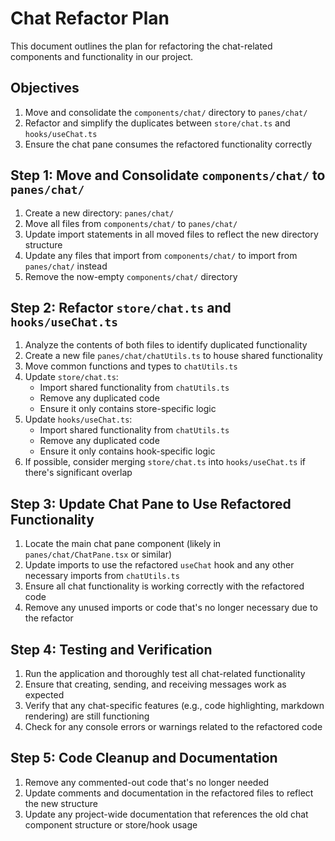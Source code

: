 # Chat Refactor Plan

This document outlines the plan for refactoring the chat-related components and functionality in our project.

## Objectives

1. Move and consolidate the `components/chat/` directory to `panes/chat/`
2. Refactor and simplify the duplicates between `store/chat.ts` and `hooks/useChat.ts`
3. Ensure the chat pane consumes the refactored functionality correctly

## Step 1: Move and Consolidate `components/chat/` to `panes/chat/`

1. Create a new directory: `panes/chat/`
2. Move all files from `components/chat/` to `panes/chat/`
3. Update import statements in all moved files to reflect the new directory structure
4. Update any files that import from `components/chat/` to import from `panes/chat/` instead
5. Remove the now-empty `components/chat/` directory

## Step 2: Refactor `store/chat.ts` and `hooks/useChat.ts`

1. Analyze the contents of both files to identify duplicated functionality
2. Create a new file `panes/chat/chatUtils.ts` to house shared functionality
3. Move common functions and types to `chatUtils.ts`
4. Update `store/chat.ts`:
   - Import shared functionality from `chatUtils.ts`
   - Remove any duplicated code
   - Ensure it only contains store-specific logic
5. Update `hooks/useChat.ts`:
   - Import shared functionality from `chatUtils.ts`
   - Remove any duplicated code
   - Ensure it only contains hook-specific logic
6. If possible, consider merging `store/chat.ts` into `hooks/useChat.ts` if there's significant overlap

## Step 3: Update Chat Pane to Use Refactored Functionality

1. Locate the main chat pane component (likely in `panes/chat/ChatPane.tsx` or similar)
2. Update imports to use the refactored `useChat` hook and any other necessary imports from `chatUtils.ts`
3. Ensure all chat functionality is working correctly with the refactored code
4. Remove any unused imports or code that's no longer necessary due to the refactor

## Step 4: Testing and Verification

1. Run the application and thoroughly test all chat-related functionality
2. Ensure that creating, sending, and receiving messages work as expected
3. Verify that any chat-specific features (e.g., code highlighting, markdown rendering) are still functioning
4. Check for any console errors or warnings related to the refactored code

## Step 5: Code Cleanup and Documentation

1. Remove any commented-out code that's no longer needed
2. Update comments and documentation in the refactored files to reflect the new structure
3. Update any project-wide documentation that references the old chat component structure or store/hook usage
